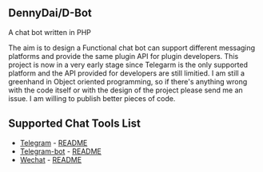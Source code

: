 DennyDai/D-Bot
----------
A  chat bot written in PHP

The aim is to design a Functional chat bot can support different messaging platforms and provide the same plugin API for plugin developers.
This project is now in a very early stage since Telegarm is the only supported platform and the API provided for developers are still limitied.  I am still a greenhand in Object oriented programming, so if there's anything wrong with the code itself or with the design of the project please send me an issue. I am willing to publish better pieces of code.

Supported Chat Tools List
----------
 - [Telegram](https://telegram.org) - [README](https://github.com/dennydai/D-bot/blob/master/readmes/Telegram/Telegram.md)
 - [Telegram-bot](https://core.telegram.org/bots) - [README](#)
 - [Wechat](http://www.wechat.com/) - [README](#)
